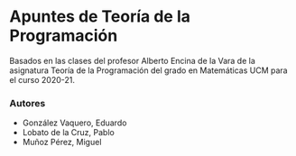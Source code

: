 # Apuntes de Teoría de la Programación
Basados en las clases del profesor Alberto Encina de la Vara de la asignatura Teoría de la Programación del grado en Matemáticas UCM para el curso 2020-21.

### Autores
* González Vaquero, Eduardo
* Lobato de la Cruz, Pablo
* Muñoz Pérez, Miguel